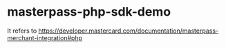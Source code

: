 # masterpass-php-sdk-demo
It refers to https://developer.mastercard.com/documentation/masterpass-merchant-integration#php
